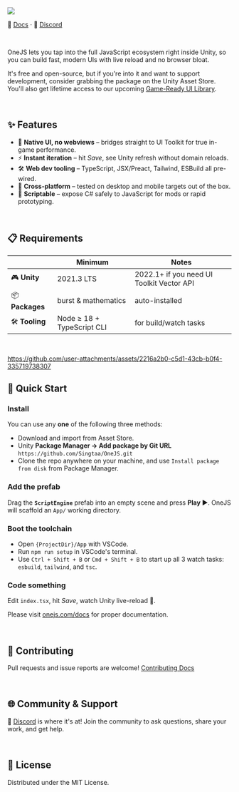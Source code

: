 <img src="https://onejs.com/images/OneJS_Banner.jpg">

📄 [Docs](https://onejs.com/docs) · 💬 [Discord](https://discord.gg/dwnYFte6SF)

<br />

OneJS lets you tap into the full JavaScript ecosystem right inside Unity, so you can build fast, modern UIs with live reload and no browser bloat.

It's free and open-source, but if you're into it and want to support development, consider grabbing the package on the Unity Asset Store. You'll also get lifetime access to our upcoming [Game-Ready UI Library](https://onejs.com/game-uis).

<br />

## ✨ Features

* 🧬 **Native UI, no webviews** – bridges straight to UI Toolkit for true in-game performance.
* ⚡ **Instant iteration** – hit *Save*, see Unity refresh without domain reloads.
* 🛠️ **Web dev tooling** – TypeScript, JSX/Preact, Tailwind, ESBuild all pre-wired.
* 📱 **Cross-platform** – tested on desktop and mobile targets out of the box.
* 🧠 **Scriptable** – expose C# safely to JavaScript for mods or rapid prototyping.

<br />

## 📋 Requirements

|                 | Minimum                    | Notes                                             |
|-----------------|----------------------------|---------------------------------------------------|
| 🎮 **Unity**    | 2021.3 LTS                 | 2022.1+ if you need UI Toolkit Vector API         |
| 📦 **Packages** | burst & mathematics        | auto-installed                                    |
| 🛠 **Tooling**  | Node ≥ 18 + TypeScript CLI | for build/watch tasks                             |

<br />

https://github.com/user-attachments/assets/2216a2b0-c5d1-43cb-b0f4-335719738307

## 🚀 Quick Start

### Install

You can use any **one** of the following three methods:

* Download and import from Asset Store.
* Unity **Package Manager → Add package by Git URL** `https://github.com/Singtaa/OneJS.git`
* Clone the repo anywhere on your machine, and use `Install package from disk` from Package Manager.

### Add the prefab

Drag the **`ScriptEngine`** prefab into an empty scene and press **Play ▶️**. OneJS will scaffold an `App/` working directory.

### Boot the toolchain

* Open `{ProjectDir}/App` with VSCode.
* Run `npm run setup` in VSCode's terminal.
* Use `Ctrl + Shift + B` or `Cmd + Shift + B` to start up all 3 watch tasks: `esbuild`, `tailwind`, and `tsc`.

### Code something

Edit `index.tsx`, hit *Save*, watch Unity live-reload 🔄.

Please visit [onejs.com/docs](https://onejs.com/docs/getting-started) for proper documentation.

<br />

## 🤝 Contributing

Pull requests and issue reports are welcome! [Contributing Docs](CONTRIBUTING.md)

<br />

## 🌐 Community & Support

💬 [Discord](https://discord.gg/dwnYFte6SF) is where it's at! Join the community to ask questions, share your work, and get help.

<br />

## 📄 License

Distributed under the MIT License.
